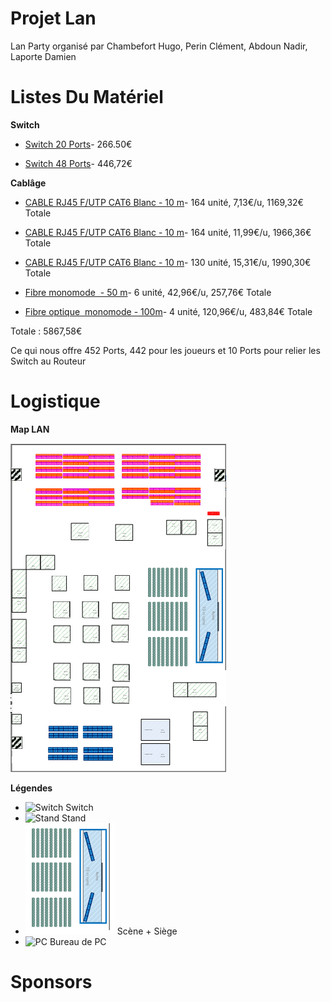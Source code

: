 # Projet Lan

Lan Party organisé par Chambefort Hugo, Perin Clément, Abdoun Nadir, Laporte Damien

# Listes Du Matériel

**Switch**

* [Switch 20 Ports](https://www.amazon.fr/Cisco-SRW2016-K9-EU-300-20-Switch-Gigabit/dp/B0043TVQTI/ref=sr_1_1?ie=UTF8&qid=1513591620&sr=8-1&keywords=switch+cisco+20+port)- 266.50€

* [Switch 48 Ports](https://www.amazon.fr/Cisco-SLM2048T-EU-Smart-Switch-Gigabit/dp/B004GQL3XW/ref=sr_1_1?ie=UTF8&qid=1513590098&sr=8-1&keywords=switch+48+port)- 446,72€ 

**Cablâge**

* [CABLE RJ45 F/UTP CAT6 Blanc - 10 m](https://www.maison-du-cable.com/Prix/Cordon-patch-RJ45-ftp-CAT6-9179.html?gclid=CjwKCAiAjuPRBRBxEiwAeQ2QPoOWmAJZWPYzhn8F3W5aN5Wz9I9KTK2VmEwZMo5zAglGSUKqWM-OyxoCCvcQAvD_BwE)- 164 unité, 7,13€/u, 1169,32€ Totale

* [CABLE RJ45 F/UTP CAT6 Blanc - 10 m](https://www.maison-du-cable.com/Prix/CORDON-PATCH-RJ45-UTP-CAT6-6779.html?gclid=CjwKCAiAjuPRBRBxEiwAeQ2QPiuDZBcK9SEsp_WdpZKeLZdoxepf4xt3yhCFOxrwea1YLf2zohX7ChoC2X4QAvD_BwE)- 164 unité, 11,99€/u, 1966,36€ Totale

* [CABLE RJ45 F/UTP CAT6 Blanc - 10 m](https://www.maison-du-cable.com/Prix/Cordon-patch-RJ45-ftp-CAT6-9182.html?gclid=CjwKCAiAjuPRBRBxEiwAeQ2QPuQEqnubgrRxtE5EI4EKAmaMGeeB7_IvgygIkKMijjNwA7JLC3GG8xoCJvkQAvD_BwE)- 130 unité, 15,31€/u, 1990,30€ Totale

* [Fibre monomode  - 50 m](https://www.maison-du-cable.com/Prix/Cordon-patch-RJ45-ftp-CAT6-9182.html?gclid=CjwKCAiAjuPRBRBxEiwAeQ2QPuQEqnubgrRxtE5EI4EKAmaMGeeB7_IvgygIkKMijjNwA7JLC3GG8xoCJvkQAvD_BwE)- 6 unité, 42,96€/u, 257,76€ Totale

* [Fibre optique  monomode - 100m](https://www.maison-du-cable.com/Prix/Cordon-patch-RJ45-ftp-CAT6-9182.html?gclid=CjwKCAiAjuPRBRBxEiwAeQ2QPuQEqnubgrRxtE5EI4EKAmaMGeeB7_IvgygIkKMijjNwA7JLC3GG8xoCJvkQAvD_BwE)- 4 unité, 120,96€/u, 483,84€ Totale


Totale : 5867,58€


Ce qui nous offre 452 Ports, 442 pour les joueurs et 10 Ports pour relier les Switch au Routeur


# Logistique

**Map LAN**


![MAP](https://github.com/HugoChambefort/Projet-Lan/blob/master/Plan%20projet%202.png)

**Légendes**

* ![Switch](https://github.com/HugoChambefort/Projet-Lan/blob/master/L%C3%A9gende/switch.png)  Switch
* ![Stand](https://github.com/HugoChambefort/Projet-Lan/blob/master/L%C3%A9gende/Stand.png)  Stand
* ![Scène](https://github.com/HugoChambefort/Projet-Lan/blob/master/L%C3%A9gende/sc%C3%A8ne%20%2B%20si%C3%A8ge.png)  Scène + Siège
* ![PC](https://github.com/HugoChambefort/Projet-Lan/blob/master/L%C3%A9gende/pc%20jeux%20principaux.png)  Bureau de PC


# Sponsors












